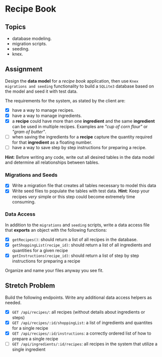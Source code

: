 # Recipe Book

## Topics

- database modeling.
- migration scripts.
- seeding.
- knex.

## Assignment

Design the **data model** for a _recipe book_ application, then use `Knex migrations and seeding` functionality to build a `SQLite3` database based on the model and seed it with test data.

The requirements for the system, as stated by the client are:

- [x] have a way to manage recipes.
- [x] have a way to manage ingredients.
- [x] a **recipe** could have more than one **ingredient** and the same **ingredient** can be used in multiple recipes. Examples are _"cup of corn flour"_ or _"gram of butter"_.
- [ ] when saving the ingredients for a **recipe** capture the quantity required for that **ingredient** as a floating number.
- [ ] have a way to save step by step instructions for preparing a recipe.

**Hint**: Before writing any code, write out all desired tables in the data model and determine all relationships between tables. 

### Migrations and Seeds

- [x] Write a migration file that creates all tables necessary to model this data
- [x] Write seed files to populate the tables with test data. **Hint**: Keep your recipes *very* simple or this step could become extremely time consuming.

### Data Access

In addition to the `migrations` and `seeding` scripts, write a data access file that **exports** an object with the following functions:

- [x] `getRecipes()`: should return a list of all recipes in the database.
- [x] `getShoppingList(recipe_id)`: should return a list of all ingredients and quantities for a given recipe
- [x] `getInstructions(recipe_id)`: should return a list of step by step instructions for preparing a recipe

Organize and name your files anyway you see fit.

## Stretch Problem

Build the following endpoints. Write any additional data access helpers as needed.

- [x] `GET /api/recipes/`: all recipes (without details about ingredients or steps)
- [x] `GET /api/recipes/:id/shoppingList`: a list of ingredients and quantites for a single recipe
- [x] `GET /api/recipes/:id/instructions`: a correctly ordered list of how to prepare a single recipe
- [ ] `GET /api/ingredients/:id/recipes`: all recipes in the system that utilize a single ingredient 
